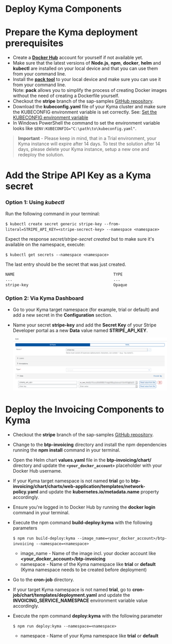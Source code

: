 # Deploy Kyma Components

# Prepare the Kyma deployment prerequisites
* Create a [**Docker Hub**](https://hub.docker.com/) account for yourself if not available yet.
* Make sure that the latest versions of **Node.js**, **npm**, **docker**, **helm** and **kubectl** are installed on your local device and that you can use them from your command line.
* Install the [**pack tool**](https://buildpacks.io/docs/tools/pack/) to your local device and make sure you can use it from your command line.<br>
  Note: **pack** allows you to simplify the process of creating Docker images without the need of creating a Dockerfile yourself.
* Checkout the **stripe** branch of the sap-samples [GitHub repository](https://github.com/SAP-samples/btp-create-api-integrations/tree/stripe).
* Download the **kubeconfig.yaml** file of your Kyma cluster and make sure the KUBECONFIG environment variable is set correctly. See: [Set the KUBECONFIG environment variable](https://kubernetes.io/docs/tasks/access-application-cluster/configure-access-multiple-clusters/#set-the-kubeconfig-environment-variable)
* In Windows PowerShell the command to set the environment variable looks like `$ENV:KUBECONFIG="C:\path\to\kubeconfig.yaml"`.

>**Important** - Please keep in mind, that in a Trial environment, your Kyma instance will expire after 14 days. To test the solution after 14 days, please delete your Kyma instance, setup a new one and redeploy the solution.

# Add the Stripe API Key as a Kyma secret
### Option 1: Using _kubectl_
Run the following command in your terminal:

```$ kubectl create secret generic stripe-key --from-literal=STRIPE_API_KEY=<stripe-secrect-key> --namespace <namespace>```

Expect the response _secret/stripe-secret created_ but to make sure it's available on the namespace, execute:

```$ kubectl get secrets --namespace <namespace>```

The last entry should be the secret that was just created.
```bash
NAME                                           TYPE                                  DATA   AGE
...                                            ...                                   ...    ...
stripe-key                                     Opaque                                1      11s
```

### Option 2: Via Kyma Dashboard
* Go to your Kyma target namespace (for example, trial or default) and add a new secret in the **Configuration** section.
* Name your secret **stripe-key** and add the **Secret Key** of your Stripe Developer portal as a new **Data** value named **STRIPE_API_KEY**.

  ![Stripe Key](./img/KYMA_StripeKey.png)


# Deploy the Invoicing Components to Kyma
* Checkout the **stripe** branch of the sap-samples [GitHub repository](https://github.com/SAP-samples/btp-create-api-integrations/tree/stripe).
* Change to the **btp-invoicing** directory and install the npm dependencies running the **npm install** command in your terminal.
* Open the Helm chart **values.yaml** file in the **btp-invoicing/chart/** directory and update the **`<your_docker_account>`** placeholder with your Docker Hub username.
* If your Kyma target namespace is not named **trial** go to **btp-invoicing/chart/charts/web-application/templates/network-policy.yaml** and update the **kubernetes.io/metadata.name** property accordingly.
* Ensure you're logged in to Docker Hub by running the **docker login** command in your terminal.
* Execute the npm command **build-deploy:kyma** with the following parameters

  ```$ npm run build-deploy:kyma --image_name=<your_docker_account>/btp-invoicing --namespace=<namespace>```
  - image_name - Name of the image incl. your docker account like **<your_docker_account>/btp-invoicing**
  - namespace - Name of the Kyma namespace like **trial** or **default** (Kyma namespace needs to be created before deployment)

* Go to the **cron-job** directory.
* If your target Kyma namespace is not named **trial**, go to **cron-job/chart/templates/deployment.yaml** and update the **INVOICING_SERVICE_NAMESPACE** environment variable value accordingly.
* Execute the npm command **deploy:kyma** with the following parameter

  ```$ npm run deploy:kyma --namespace=<namespace>```
  - namespace - Name of your Kyma namespace like **trial** or **default**
